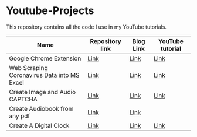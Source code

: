 # Youtube-Projects
This repository contains all the code I use in my YouTube tutorials.

| Name | Repository link | Blog Link | YouTube tutorial | 
| --- | --- | --- | --- |
|	Google Chrome Extension	|	[Link](https://github.com/ayushi7rawat/Youtube-Projects/tree/master/Google%20Chrome%20Extension)	| [Link](https://ayushirawat.com/how-to-make-your-own-google-chrome-extension-1) | [Link](https://www.youtube.com/watch?v=ZWbPtPHR4hY) | 
|	Web Scraping Coronavirus Data into MS Excel	|	[Link](https://github.com/ayushi7rawat/Youtube-Projects/tree/master/Web%20Scraping%20Coronavirus%20Data%20into%20MS%20Excel)	| [Link](https://ayushirawat.com/web-scraping-coronavirus-data-into-ms-excel) | [Link](https://www.youtube.com/watch?v=CTRYYz1u7Y8) | 
|	Create Image and Audio CAPTCHA	|	[Link](https://github.com/ayushi7rawat/Youtube-Projects/tree/master/Create%20and%20Decode%20captcha/Create%20Image%20and%20Audio%20CAPTCHA)	| [Link](https://ayushirawat.com/web-scraping-coronavirus-data-into-ms-excel) | [Link](https://www.youtube.com/watch?v=fAFIY_3OaO4) | 
|	Create Audiobook from any pdf	|	[Link](https://github.com/ayushi7rawat/Youtube-Projects/tree/master/Create%20AudioBook%20from%20pdf)	| [Link](https://www.youtube.com/watch?v=ZWjXbe9DOVA&t=16s) |
|	Create A Digital Clock	|	[Link](https://github.com/ayushi7rawat/Youtube-Projects/tree/master/Create%20AudioBook%20from%20pdf)	| [Link](https://ayushirawat.com/create-a-digital-clock-with-python) | [Link](https://www.youtube.com/watch?v=Cw206ZAUW6Y) |